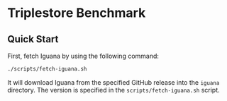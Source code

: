 # Triplestore Benchmark

## Quick Start

First, fetch Iguana by using the following command:

```sh
./scripts/fetch-iguana.sh
```

It will download Iguana from the specified GitHub release into the `iguana` directory.
The version is specified in the `scripts/fetch-iguana.sh` script.
